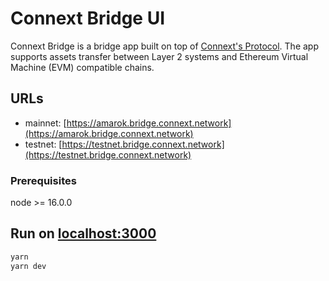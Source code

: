 # Connext Bridge UI
Connext Bridge is a bridge app built on top of [Connext's Protocol](https://github.com/connext/monorepo).
The app supports assets transfer between Layer 2 systems and Ethereum Virtual Machine (EVM) compatible chains. 

## URLs
- mainnet: [https://amarok.bridge.connext.network](https://amarok.bridge.connext.network)
- testnet: [https://testnet.bridge.connext.network](https://testnet.bridge.connext.network)

### Prerequisites
node >= 16.0.0

## Run on [localhost:3000](http://localhost:3000)
```bash
yarn
yarn dev
```
